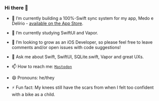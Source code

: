 ### Hi there 👋

- 🔭 I’m currently building a 100%-Swift sync system for my app, Medo e Delírio - [available on the App Store](https://apps.apple.com/br/app/medo-e-del%C3%ADrio/id1625199878).

- 🌱 I’m currently studying SwiftUI and Vapor.

- 🤔 I’m looking to grow as an iOS Developer, so please feel free to leave comments and/or open issues with code suggestions!

- 💬 Ask me about Swift, SwiftUI, SQLite.swift, Vapor and great UXs.

- 📫 How to reach me: <a href="https://toot.wales/@mitt_rafael" target="_blank">`Mastodon`</a>

- 😄 Pronouns: he/they

- ⚡ Fun fact: My knees still have the scars from when I felt too confident with a bike as a child.
